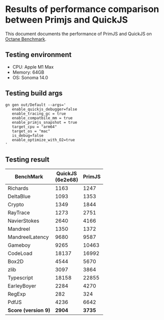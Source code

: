 # Results of performance comparison between Primjs and QuickJS

This document documents the performance of PrimJS and QuickJS on [Octane Benchmark](https://chromium.github.io/octane/).

## Testing environment
- CPU: Apple M1 Max  
- Memory: 64GB  
- OS: Sonoma 14.0

## Testing build args
  ```
  gn gen out/Default --args='
     enable_quickjs_debugger=false
     enable_tracing_gc = true
     enable_compatbile_mm = true
     enable_primjs_snapshot = true
     target_cpu = "arm64"
     target_os = "mac" 
     is_debug=false
     enable_optimize_with_O2=true
  '
  ```
  
## Testing result

| BenchMark        | QuickJS <br>(6e2e68)  | PrimJS               |   
|------------------|-----------------------|----------------------|
| Richards         | 1163                  | 1247                 |
| DeltaBlue        | 1093                  | 1353                 |
| Crypto           | 1349                  | 1844                 |
| RayTrace         | 1273                  | 2751                 |
| NavierStokes     | 2640                  | 4166                 |
| Mandreel         | 1350                  | 1372                 |
| MandreelLatency  | 9680                  | 9587                 |
| Gameboy          | 9265                  | 10463                |
| CodeLoad         | 18137                 | 16992                |
| Box2D            | 4544                  | 5670                 |
| zlib             | 3097                  | 3864                 |
| Typescript       | 18158                 | 22855                |
| EarleyBoyer      | 2284                  | 4270                 |
| RegExp           | 282                   | 324                  |
| PdfJS            | 4236                  | 6642                 |
| **Score (version 9)** | **2904**         | **3735**             |